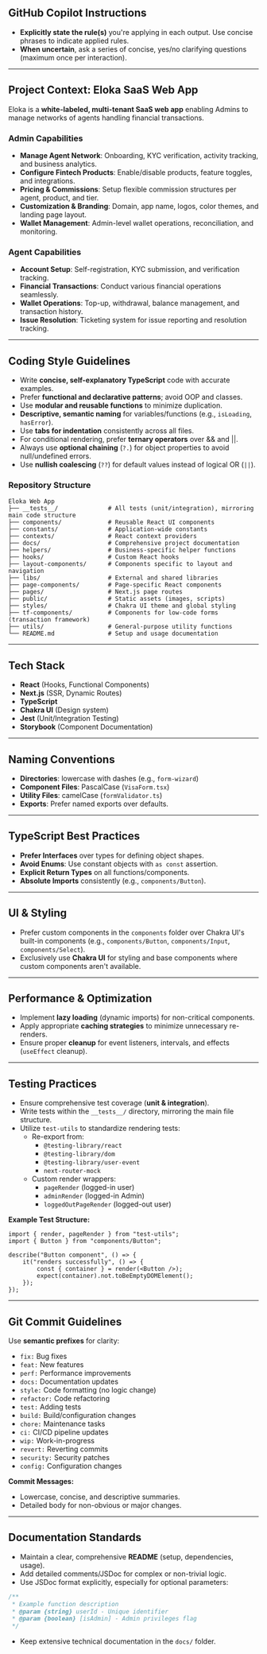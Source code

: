 ## GitHub Copilot Instructions

- **Explicitly state the rule(s)** you're applying in each output. Use concise phrases to indicate applied rules.
- **When uncertain**, ask a series of concise, yes/no clarifying questions (maximum once per interaction).

---

## Project Context: Eloka SaaS Web App

Eloka is a **white-labeled, multi-tenant SaaS web app** enabling Admins to manage networks of agents handling financial transactions.

### Admin Capabilities
- **Manage Agent Network**: Onboarding, KYC verification, activity tracking, and business analytics.
- **Configure Fintech Products**: Enable/disable products, feature toggles, and integrations.
- **Pricing & Commissions**: Setup flexible commission structures per agent, product, and tier.
- **Customization & Branding**: Domain, app name, logos, color themes, and landing page layout.
- **Wallet Management**: Admin-level wallet operations, reconciliation, and monitoring.

### Agent Capabilities
- **Account Setup**: Self-registration, KYC submission, and verification tracking.
- **Financial Transactions**: Conduct various financial operations seamlessly.
- **Wallet Operations**: Top-up, withdrawal, balance management, and transaction history.
- **Issue Resolution**: Ticketing system for issue reporting and resolution tracking.

---

## Coding Style Guidelines

- Write **concise, self-explanatory TypeScript** code with accurate examples.
- Prefer **functional and declarative patterns**; avoid OOP and classes.
- Use **modular and reusable functions** to minimize duplication.
- **Descriptive, semantic naming** for variables/functions (e.g., `isLoading`, `hasError`).
- Use **tabs for indentation** consistently across all files.
- For conditional rendering, prefer **ternary operators** over && and ||.
- Always use **optional chaining** (`?.`) for object properties to avoid null/undefined errors.
- Use **nullish coalescing** (`??`) for default values instead of logical OR (`||`).

### Repository Structure
```
Eloka Web App
├── __tests__/              # All tests (unit/integration), mirroring main code structure
├── components/             # Reusable React UI components
├── constants/              # Application-wide constants
├── contexts/               # React context providers
├── docs/                   # Comprehensive project documentation
├── helpers/                # Business-specific helper functions
├── hooks/                  # Custom React hooks
├── layout-components/      # Components specific to layout and navigation
├── libs/                   # External and shared libraries
├── page-components/        # Page-specific React components
├── pages/                  # Next.js page routes
├── public/                 # Static assets (images, scripts)
├── styles/                 # Chakra UI theme and global styling
├── tf-components/          # Components for low-code forms (transaction framework)
├── utils/                  # General-purpose utility functions
└── README.md               # Setup and usage documentation
```

---

## Tech Stack

- **React** (Hooks, Functional Components)
- **Next.js** (SSR, Dynamic Routes)
- **TypeScript**
- **Chakra UI** (Design system)
- **Jest** (Unit/Integration Testing)
- **Storybook** (Component Documentation)

---

## Naming Conventions

- **Directories**: lowercase with dashes (e.g., `form-wizard`)
- **Component Files**: PascalCase (`VisaForm.tsx`)
- **Utility Files**: camelCase (`formValidator.ts`)
- **Exports**: Prefer named exports over defaults.

---

## TypeScript Best Practices

- **Prefer Interfaces** over types for defining object shapes.
- **Avoid Enums**: Use constant objects with `as const` assertion.
- **Explicit Return Types** on all functions/components.
- **Absolute Imports** consistently (e.g., `components/Button`).

---

## UI & Styling

- Prefer custom components in the `components` folder over Chakra UI's built-in components (e.g., `components/Button`, `components/Input`, `components/Select`).
- Exclusively use **Chakra UI** for styling and base components where custom components aren't available.

---

## Performance & Optimization

- Implement **lazy loading** (dynamic imports) for non-critical components.
- Apply appropriate **caching strategies** to minimize unnecessary re-renders.
- Ensure proper **cleanup** for event listeners, intervals, and effects (`useEffect` cleanup).

---

## Testing Practices

- Ensure comprehensive test coverage (**unit & integration**).
- Write tests within the `__tests__/` directory, mirroring the main file structure.
- Utilize `test-utils` to standardize rendering tests:
  - Re-export from:
    - `@testing-library/react`
    - `@testing-library/dom`
    - `@testing-library/user-event`
    - `next-router-mock`
  - Custom render wrappers:
    - `pageRender` (logged-in user)
    - `adminRender` (logged-in Admin)
    - `loggedOutPageRender` (logged-out user)

**Example Test Structure:**

```tsx
import { render, pageRender } from "test-utils";
import { Button } from "components/Button";

describe("Button component", () => {
	it("renders successfully", () => {
		const { container } = render(<Button />);
		expect(container).not.toBeEmptyDOMElement();
	});
});
```

---

## Git Commit Guidelines

Use **semantic prefixes** for clarity:

- `fix:` Bug fixes
- `feat:` New features
- `perf:` Performance improvements
- `docs:` Documentation updates
- `style:` Code formatting (no logic change)
- `refactor:` Code refactoring
- `test:` Adding tests
- `build:` Build/configuration changes
- `chore:` Maintenance tasks
- `ci:` CI/CD pipeline updates
- `wip:` Work-in-progress
- `revert:` Reverting commits
- `security:` Security patches
- `config:` Configuration changes

**Commit Messages:**
- Lowercase, concise, and descriptive summaries.
- Detailed body for non-obvious or major changes.

---

## Documentation Standards

- Maintain a clear, comprehensive **README** (setup, dependencies, usage).
- Add detailed comments/JSDoc for complex or non-trivial logic.
- Use JSDoc format explicitly, especially for optional parameters:

```typescript
/**
 * Example function description
 * @param {string} userId - Unique identifier
 * @param {boolean} [isAdmin] - Admin privileges flag
 */
```

- Keep extensive technical documentation in the `docs/` folder.
